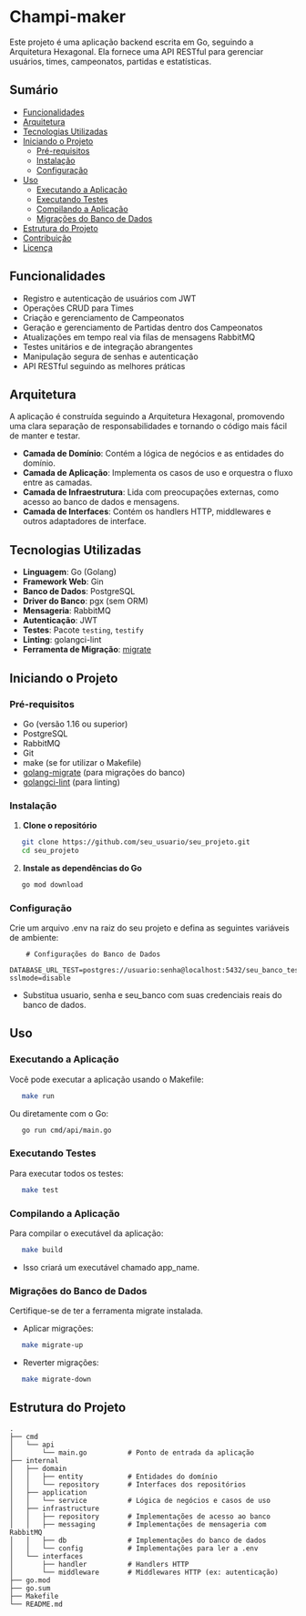 # Champi-maker

Este projeto é uma aplicação backend escrita em Go, seguindo a Arquitetura Hexagonal. Ela fornece uma API RESTful para gerenciar usuários, times, campeonatos, partidas e estatísticas.

## Sumário

- [Funcionalidades](#funcionalidades)
- [Arquitetura](#arquitetura)
- [Tecnologias Utilizadas](#tecnologias-utilizadas)
- [Iniciando o Projeto](#iniciando-o-projeto)
  - [Pré-requisitos](#pré-requisitos)
  - [Instalação](#instalação)
  - [Configuração](#configuração)
- [Uso](#uso)
  - [Executando a Aplicação](#executando-a-aplicação)
  - [Executando Testes](#executando-testes)
  - [Compilando a Aplicação](#compilando-a-aplicação)
  - [Migrações do Banco de Dados](#migrações-do-banco-de-dados)
- [Estrutura do Projeto](#estrutura-do-projeto)
- [Contribuição](#contribuição)
- [Licença](#licença)

## Funcionalidades

- Registro e autenticação de usuários com JWT
- Operações CRUD para Times
- Criação e gerenciamento de Campeonatos
- Geração e gerenciamento de Partidas dentro dos Campeonatos
- Atualizações em tempo real via filas de mensagens RabbitMQ
- Testes unitários e de integração abrangentes
- Manipulação segura de senhas e autenticação
- API RESTful seguindo as melhores práticas

## Arquitetura

A aplicação é construída seguindo a Arquitetura Hexagonal, promovendo uma clara separação de responsabilidades e tornando o código mais fácil de manter e testar.

- **Camada de Domínio**: Contém a lógica de negócios e as entidades do domínio.
- **Camada de Aplicação**: Implementa os casos de uso e orquestra o fluxo entre as camadas.
- **Camada de Infraestrutura**: Lida com preocupações externas, como acesso ao banco de dados e mensagens.
- **Camada de Interfaces**: Contém os handlers HTTP, middlewares e outros adaptadores de interface.

## Tecnologias Utilizadas

- **Linguagem**: Go (Golang)
- **Framework Web**: Gin
- **Banco de Dados**: PostgreSQL
- **Driver do Banco**: pgx (sem ORM)
- **Mensageria**: RabbitMQ
- **Autenticação**: JWT
- **Testes**: Pacote `testing`, `testify`
- **Linting**: golangci-lint
- **Ferramenta de Migração**: [migrate](https://github.com/golang-migrate/migrate)

## Iniciando o Projeto

### Pré-requisitos

- Go (versão 1.16 ou superior)
- PostgreSQL
- RabbitMQ
- Git
- make (se for utilizar o Makefile)
- [golang-migrate](https://github.com/golang-migrate/migrate) (para migrações do banco)
- [golangci-lint](https://golangci-lint.run/) (para linting)

### Instalação

1. **Clone o repositório**

```bash
   git clone https://github.com/seu_usuario/seu_projeto.git
   cd seu_projeto
```

2. **Instale as dependências do Go**

```bash
   go mod download
```

### Configuração

Crie um arquivo .env na raiz do seu projeto e defina as seguintes variáveis de ambiente:

```env
    # Configurações do Banco de Dados
    DATABASE_URL_TEST=postgres://usuario:senha@localhost:5432/seu_banco_teste?sslmode=disable
```

- Substitua usuario, senha e seu_banco com suas credenciais reais do banco de dados.

## Uso

### Executando a Aplicação

Você pode executar a aplicação usando o Makefile:

```bash
   make run
```

Ou diretamente com o Go:

```bash
   go run cmd/api/main.go
```

### Executando Testes

Para executar todos os testes:

```bash
   make test
```

### Compilando a Aplicação

Para compilar o executável da aplicação:

```bash
   make build
```

- Isso criará um executável chamado app_name.

### Migrações do Banco de Dados

Certifique-se de ter a ferramenta migrate instalada.

- Aplicar migrações:

```bash
   make migrate-up
```

- Reverter migrações:

```bash
   make migrate-down
```

## Estrutura do Projeto

```plaintext
.
├── cmd
│   └── api
│       └── main.go          # Ponto de entrada da aplicação
├── internal
│   ├── domain
│   │   ├── entity           # Entidades do domínio
│   │   └── repository       # Interfaces dos repositórios
│   ├── application
│   │   └── service          # Lógica de negócios e casos de uso
│   ├── infrastructure
│   │   ├── repository       # Implementações de acesso ao banco
│   │   ├── messaging        # Implementações de mensageria com RabbitMQ
│   │   ├── db               # Implementações do banco de dados
│   │   └── config           # Implementações para ler a .env
│   └── interfaces
│       ├── handler          # Handlers HTTP
│       └── middleware       # Middlewares HTTP (ex: autenticação)
├── go.mod
├── go.sum
├── Makefile
└── README.md

```